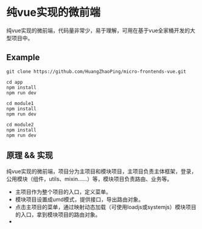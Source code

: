 # 纯vue实现的微前端

纯vue实现的微前端，代码量非常少，易于理解，可用在基于vue全家桶开发的大型项目中。

## Example

    git clone https://github.com/HuangZhaoPing/micro-frontends-vue.git

    cd app
    npm install
    npm run dev

    cd module1
    npm install
    npm run dev

    cd module2
    npm install
    npm run dev

## 原理 && 实现

纯vue实现的微前端，项目分为主项目和模块项目，主项目负责主体框架，登录，公用模块（组件，utils、mixin……）等，模块项目负责路由、业务等。

* 主项目作为整个项目的入口，定义菜单。
* 模块项目设置成umd模式，提供接口，导出路由对象。
* 点击主项目的菜单，通过映射动态加载（可使用loadjs或systemjs）模块项目的入口，拿到模块项目的路由对象。
* 